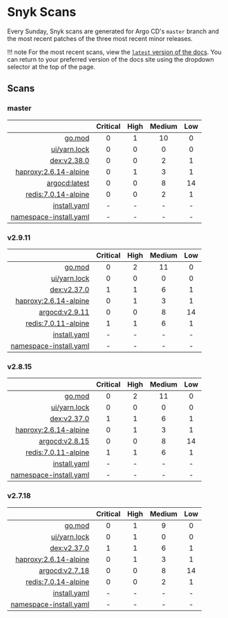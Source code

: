 # Snyk Scans

Every Sunday, Snyk scans are generated for Argo CD's `master` branch and the most recent patches of the three most
recent minor releases.

!!! note
    For the most recent scans, view the [`latest` version of the docs](https://argo-cd.readthedocs.io/en/latest/snyk/).
    You can return to your preferred version of the docs site using the dropdown selector at the top of the page.

## Scans

### master

|    | Critical | High | Medium | Low |
|---:|:--------:|:----:|:------:|:---:|
| [go.mod](master/argocd-test.html) | 0 | 1 | 10 | 0 |
| [ui/yarn.lock](master/argocd-test.html) | 0 | 0 | 0 | 0 |
| [dex:v2.38.0](master/ghcr.io_dexidp_dex_v2.38.0.html) | 0 | 0 | 2 | 1 |
| [haproxy:2.6.14-alpine](master/haproxy_2.6.14-alpine.html) | 0 | 1 | 3 | 1 |
| [argocd:latest](master/quay.io_argoproj_argocd_latest.html) | 0 | 0 | 8 | 14 |
| [redis:7.0.14-alpine](master/redis_7.0.14-alpine.html) | 0 | 0 | 2 | 1 |
| [install.yaml](master/argocd-iac-install.html) | - | - | - | - |
| [namespace-install.yaml](master/argocd-iac-namespace-install.html) | - | - | - | - |

### v2.9.11

|    | Critical | High | Medium | Low |
|---:|:--------:|:----:|:------:|:---:|
| [go.mod](v2.9.11/argocd-test.html) | 0 | 2 | 11 | 0 |
| [ui/yarn.lock](v2.9.11/argocd-test.html) | 0 | 0 | 0 | 0 |
| [dex:v2.37.0](v2.9.11/ghcr.io_dexidp_dex_v2.37.0.html) | 1 | 1 | 6 | 1 |
| [haproxy:2.6.14-alpine](v2.9.11/haproxy_2.6.14-alpine.html) | 0 | 1 | 3 | 1 |
| [argocd:v2.9.11](v2.9.11/quay.io_argoproj_argocd_v2.9.11.html) | 0 | 0 | 8 | 14 |
| [redis:7.0.11-alpine](v2.9.11/redis_7.0.11-alpine.html) | 1 | 1 | 6 | 1 |
| [install.yaml](v2.9.11/argocd-iac-install.html) | - | - | - | - |
| [namespace-install.yaml](v2.9.11/argocd-iac-namespace-install.html) | - | - | - | - |

### v2.8.15

|    | Critical | High | Medium | Low |
|---:|:--------:|:----:|:------:|:---:|
| [go.mod](v2.8.15/argocd-test.html) | 0 | 2 | 11 | 0 |
| [ui/yarn.lock](v2.8.15/argocd-test.html) | 0 | 0 | 0 | 0 |
| [dex:v2.37.0](v2.8.15/ghcr.io_dexidp_dex_v2.37.0.html) | 1 | 1 | 6 | 1 |
| [haproxy:2.6.14-alpine](v2.8.15/haproxy_2.6.14-alpine.html) | 0 | 1 | 3 | 1 |
| [argocd:v2.8.15](v2.8.15/quay.io_argoproj_argocd_v2.8.15.html) | 0 | 0 | 8 | 14 |
| [redis:7.0.11-alpine](v2.8.15/redis_7.0.11-alpine.html) | 1 | 1 | 6 | 1 |
| [install.yaml](v2.8.15/argocd-iac-install.html) | - | - | - | - |
| [namespace-install.yaml](v2.8.15/argocd-iac-namespace-install.html) | - | - | - | - |

### v2.7.18

|    | Critical | High | Medium | Low |
|---:|:--------:|:----:|:------:|:---:|
| [go.mod](v2.7.18/argocd-test.html) | 0 | 1 | 9 | 0 |
| [ui/yarn.lock](v2.7.18/argocd-test.html) | 0 | 1 | 0 | 0 |
| [dex:v2.37.0](v2.7.18/ghcr.io_dexidp_dex_v2.37.0.html) | 1 | 1 | 6 | 1 |
| [haproxy:2.6.14-alpine](v2.7.18/haproxy_2.6.14-alpine.html) | 0 | 1 | 3 | 1 |
| [argocd:v2.7.18](v2.7.18/quay.io_argoproj_argocd_v2.7.18.html) | 0 | 0 | 8 | 14 |
| [redis:7.0.14-alpine](v2.7.18/redis_7.0.14-alpine.html) | 0 | 0 | 2 | 1 |
| [install.yaml](v2.7.18/argocd-iac-install.html) | - | - | - | - |
| [namespace-install.yaml](v2.7.18/argocd-iac-namespace-install.html) | - | - | - | - |
